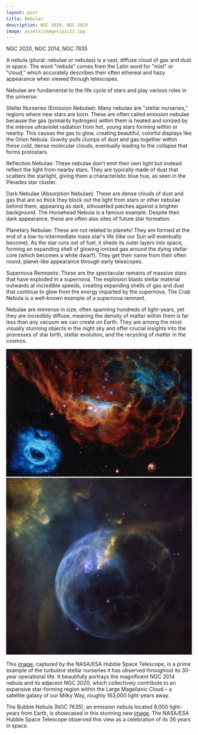 ```yaml
---
layout: post
title: Nebulas
description: NGC 2020, NGC 2014 
image: assets/images/pic13.jpg
---
```

NGC 2020, NGC 2014, NGC 7635

A nebula (plural: nebulae or nebulas) is a vast, diffuse cloud of gas and dust in space. The word "nebula" comes from the Latin word for "mist" or "cloud," which accurately describes their often ethereal and hazy appearance when viewed through telescopes.


Nebulae are fundamental to the life cycle of stars and play various roles in the universe:

Stellar Nurseries (Emission Nebulae): Many nebulae are "stellar nurseries," regions where new stars are born. These are often called emission nebulae because the gas (primarily hydrogen) within them is heated and ionized by the intense ultraviolet radiation from hot, young stars forming within or nearby. This causes the gas to glow, creating beautiful, colorful displays like the Orion Nebula. Gravity pulls clumps of dust and gas together within these cold, dense molecular clouds, eventually leading to the collapse that forms protostars.



Reflection Nebulae: These nebulae don't emit their own light but instead reflect the light from nearby stars. They are typically made of dust that scatters the starlight, giving them a characteristic blue hue, as seen in the Pleiades star cluster.


Dark Nebulae (Absorption Nebulae): These are dense clouds of dust and gas that are so thick they block out the light from stars or other nebulae behind them, appearing as dark, silhouetted patches against a brighter background. The Horsehead Nebula is a famous example. Despite their dark appearance, these are often also sites of future star formation.



Planetary Nebulae: These are not related to planets! They are formed at the end of a low-to-intermediate mass star's life (like our Sun will eventually become). As the star runs out of fuel, it sheds its outer layers into space, forming an expanding shell of glowing ionized gas around the dying stellar core (which becomes a white dwarf). They get their name from their often round, planet-like appearance through early telescopes.


Supernova Remnants: These are the spectacular remains of massive stars that have exploded in a supernova. The explosion blasts stellar material outwards at incredible speeds, creating expanding shells of gas and dust that continue to glow from the energy imparted by the supernova. The Crab Nebula is a well-known example of a supernova remnant.



Nebulae are immense in size, often spanning hundreds of light-years, yet they are incredibly diffuse, meaning the density of matter within them is far less than any vacuum we can create on Earth. They are among the most visually stunning objects in the night sky and offer crucial insights into the processes of star birth, stellar evolution, and the recycling of matter in the cosmos.

![Nebulas](../assets/images/pic13.jpg "NGC 2014 and NGC 2020")
![Nebulas](../assets/images/pic14.jpg "NGC 7635")


This <a href="https://esahubble.org/images/heic2007a/">image</a>, captured by the NASA/ESA Hubble Space Telescope, is a prime example of the turbulent stellar nurseries it has observed throughout its 30-year operational life. It beautifully portrays the magnificent NGC 2014 nebula and its adjacent NGC 2020, which collectively contribute to an expansive star-forming region within the Large Magellanic Cloud – a satellite galaxy of our Milky Way, roughly 163,000 light-years away.

The Bubble Nebula (NGC 7635), an emission nebula located 8,000 light-years from Earth, is showcased in this stunning new <a href="https://esahubble.org/images/heic1608a/">image</a>. The NASA/ESA Hubble Space Telescope observed this view as a celebration of its 26 years in space.